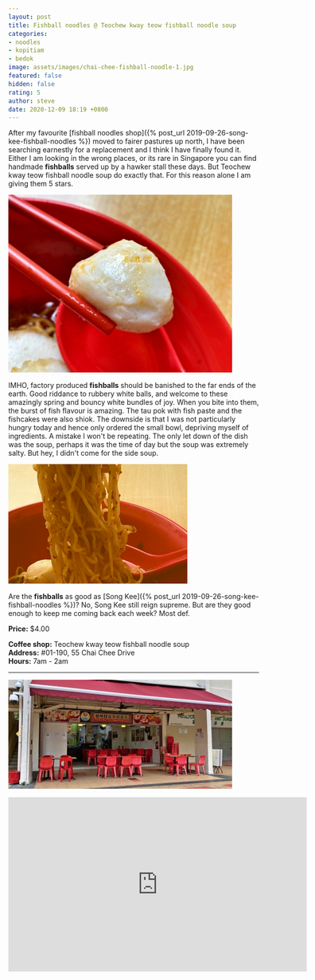 ```yaml
---
layout: post
title: Fishball noodles @ Teochew kway teow fishball noodle soup
categories:
- noodles
- kopitiam
- bedok
image: assets/images/chai-chee-fishball-noodle-1.jpg
featured: false
hidden: false
rating: 5
author: steve
date: 2020-12-09 18:19 +0800
---
```

After my favourite [fishball noodles shop]({% post_url 2019-09-26-song-kee-fishball-noodles %}) moved to fairer pastures up north, I have been searching earnestly for a replacement and I think I have finally found it. Either I am looking in the wrong places, or its rare in Singapore you can find handmade **fishballs** served up by a hawker stall these days. But Teochew kway teow fishball noodle soup do exactly that. For this reason alone I am giving them 5 stars.

![Handmade fishball](/assets/images/chai-chee-fishball-noodle-2.jpg "Handmade fishball")

IMHO, factory produced **fishballs** should be banished to the far ends of the earth. Good riddance to rubbery white balls, and welcome to these amazingly spring and bouncy white bundles of joy. When you bite into them, the burst of fish flavour is amazing. The tau pok with fish paste and the fishcakes were also shiok. The downside is that I was not particularly hungry today and hence only ordered the small bowl, depriving myself of ingredients. A mistake I won't be repeating. The only let down of the dish was the soup, perhaps it was the time of day but the soup was extremely salty. But hey, I didn't come for the side soup.

![Mee kia noodles](/assets/images/chai-chee-fishball-noodle.gif "Mee kia noodles")

Are the **fishballs** as good as [Song Kee]({% post_url 2019-09-26-song-kee-fishball-noodles %})? No, Song Kee still reign supreme. But are they good enough to keep me coming back each week? Most def.

**Price:** $4.00  

**Coffee shop:** Teochew kway teow fishball noodle soup  
**Address:** #01-190, 55 Chai Chee Drive  
**Hours:** 7am - 2am  

***  

![Teochew kway teow fishball noodle soup](/assets/images/chai-chee-fishball-noodle-3.jpg "Teochew kway teow fishball noodle soup")

<iframe src="https://www.google.com/maps/embed?pb=!1m18!1m12!1m3!1d1994.3750501674604!2d103.91903678338934!3d1.3258705200969336!2m3!1f0!2f0!3f0!3m2!1i1024!2i768!4f13.1!3m3!1m2!1s0x0%3A0x91a98cda5276e0f0!2sShen%20ji%20Teochew%20Keow%20Teow%20Fishball%20Noodle%20Soup!5e0!3m2!1sen!2ssg!4v1607508230950!5m2!1sen!2ssg" width="600" height="350" frameborder="0" style="border:0;" allowfullscreen="" aria-hidden="false" tabindex="0"></iframe>